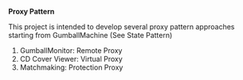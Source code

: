 **Proxy Pattern**

This project is intended to develop several proxy pattern approaches starting from GumballMachine (See State Pattern)

1. GumballMonitor: Remote Proxy
2. CD Cover Viewer: Virtual Proxy
3. Matchmaking: Protection Proxy